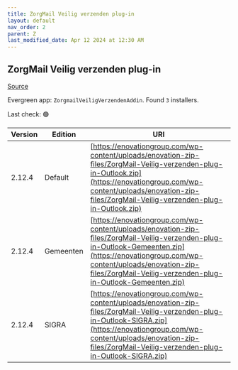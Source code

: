```yaml
---
title: ZorgMail Veilig verzenden plug-in
layout: default
nav_order: 2
parent: Z
last_modified_date: Apr 12 2024 at 12:30 AM
---
```


## ZorgMail Veilig verzenden plug-in

[Source](https://enovationgroup.com/nl/service-support/alle-downloads/veilig-verzenden-plug-ins/)

Evergreen app: `ZorgmailVeiligVerzendenAddin`. Found `3` installers.

Last check: 🟢

| Version | Edition   | URI                                                                                                                                                                                                                                                    |
| ------- | --------- | ------------------------------------------------------------------------------------------------------------------------------------------------------------------------------------------------------------------------------------------------------ |
| 2.12.4  | Default   | [https://enovationgroup.com/wp-content/uploads/enovation-zip-files/ZorgMail-Veilig-verzenden-plug-in-Outlook.zip](https://enovationgroup.com/wp-content/uploads/enovation-zip-files/ZorgMail-Veilig-verzenden-plug-in-Outlook.zip)                     |
| 2.12.4  | Gemeenten | [https://enovationgroup.com/wp-content/uploads/enovation-zip-files/ZorgMail-Veilig-verzenden-plug-in-Outlook-Gemeenten.zip](https://enovationgroup.com/wp-content/uploads/enovation-zip-files/ZorgMail-Veilig-verzenden-plug-in-Outlook-Gemeenten.zip) |
| 2.12.4  | SIGRA     | [https://enovationgroup.com/wp-content/uploads/enovation-zip-files/ZorgMail-Veilig-verzenden-plug-in-Outlook-SIGRA.zip](https://enovationgroup.com/wp-content/uploads/enovation-zip-files/ZorgMail-Veilig-verzenden-plug-in-Outlook-SIGRA.zip)         |
